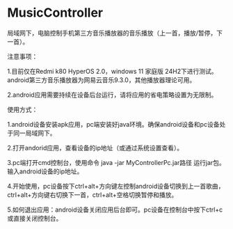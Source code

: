 # MusicController
局域网下，电脑控制手机第三方音乐播放器的音乐播放（上一首，播放/暂停，下一首）。

注意事项：

1.目前仅在Redmi k80 HyperOS 2.0，windows 11 家庭版 24H2下进行测试。android第三方音乐播放器为网易云音乐9.3.0，其他播放器理论可用。

2.android应用需要持续在设备后台运行，请将应用的省电策略设置为无限制。



使用方式：

1.android设备安装apk应用，pc端安装好java环境。确保android设备和pc设备处于同一局域网下。

2.打开andorid应用，查看设备的ip地址（或通过系统设置查看）。

3.pc端打开cmd控制台，使用命令 java -jar MyControllerPc.jar路径 运行jar包。输入android设备的ip地址。

4.开始使用，pc设备按下ctrl+alt+方向键左控制android设备切换到上一首歌曲，ctrl+alt+方向键右切换下一首，ctrl+alt+空格切换暂停和播放。

5.如何退出应用：android设备关闭应用后台即可。pc设备在控制台中按下ctrl+c或直接关闭控制台。

